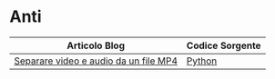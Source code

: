 # Anti
 
|Articolo Blog|Codice Sorgente|
|--|--|
|[Separare video e audio da un file MP4](https://anti.altervista.org/separare-video-e-audio-da-un-file-mp4-in-python/)|[Python](https://github.com/aleff-github/Anti/tree/main/separare-video-e-auto-da-un-file-MP4-in-Python)|
